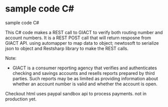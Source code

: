# sample code C#
sample code C#


This C# code makes a REST call to GIACT to verify both routing number and account numbers. It is a REST POST call that will return resposne from GIACT API.
using automapper to map data to object; newtosoft to serialize json to object and Restsharp library to make the REST calls.

Note:
- GIACT is a consumer reporting agency that verifies and authenticates checking and savings accounts and resells reports prepared by third parties. Such reports may be as limited as providing information about whether an account number is valid and whether the account is open.



Checkout html uses paypal sandbox api to process payments. not in production yet.
